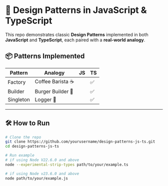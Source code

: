 # 🧠 Design Patterns in JavaScript & TypeScript

This repo demonstrates classic **Design Patterns** implemented in both **JavaScript** and **TypeScript**, each paired with a **real-world analogy**.

## 📦 Patterns Implemented

| Pattern   | Analogy           | JS  | TS  |
| --------- | ----------------- | --- | --- |
| Factory   | Coffee Barista ☕ |     | ✅  |
| Builder   | Burger Builder 🍔 |     | ✅  |
| Singleton | Logger 📜         |     | ✅  |

---

## 🛠️ How to Run

```bash
# Clone the repo
git clone https://github.com/yourusername/design-patterns-js-ts.git
cd design-patterns-js-ts

# Run example
# if using Node V22.6.0 and above
node --experimental-strip-types path/to/your/example.ts

# if using Node v23.6.0 and above
node path/to/your/example.js

```
